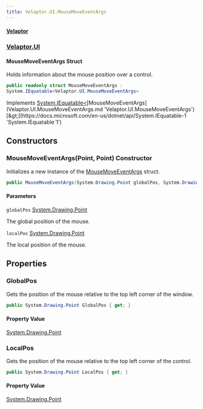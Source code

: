 ```yaml
---
title: Velaptor.UI.MouseMoveEventArgs
---
```


#### [Velaptor](Namespaces.md 'Velaptor Namespaces')
### [Velaptor.UI](Velaptor.UI.md 'Velaptor.UI')

#### MouseMoveEventArgs Struct

Holds information about the mouse position over a control.

```csharp
public readonly struct MouseMoveEventArgs :
System.IEquatable<Velaptor.UI.MouseMoveEventArgs>
```

Implements [System.IEquatable&lt;](https://docs.microsoft.com/en-us/dotnet/api/System.IEquatable-1 'System.IEquatable`1')[MouseMoveEventArgs](Velaptor.UI.MouseMoveEventArgs.md 'Velaptor.UI.MouseMoveEventArgs')[&gt;](https://docs.microsoft.com/en-us/dotnet/api/System.IEquatable-1 'System.IEquatable`1')
## Constructors

<a name='Velaptor.UI.MouseMoveEventArgs.MouseMoveEventArgs(System.Drawing.Point,System.Drawing.Point)'></a>

### MouseMoveEventArgs(Point, Point) Constructor

Initializes a new instance of the [MouseMoveEventArgs](Velaptor.UI.MouseMoveEventArgs.md 'Velaptor.UI.MouseMoveEventArgs') struct.

```csharp
public MouseMoveEventArgs(System.Drawing.Point globalPos, System.Drawing.Point localPos);
```
#### Parameters

<a name='Velaptor.UI.MouseMoveEventArgs.MouseMoveEventArgs(System.Drawing.Point,System.Drawing.Point).globalPos'></a>

`globalPos` [System.Drawing.Point](https://docs.microsoft.com/en-us/dotnet/api/System.Drawing.Point 'System.Drawing.Point')

The global position of the mouse.

<a name='Velaptor.UI.MouseMoveEventArgs.MouseMoveEventArgs(System.Drawing.Point,System.Drawing.Point).localPos'></a>

`localPos` [System.Drawing.Point](https://docs.microsoft.com/en-us/dotnet/api/System.Drawing.Point 'System.Drawing.Point')

The local position of the mouse.
## Properties

<a name='Velaptor.UI.MouseMoveEventArgs.GlobalPos'></a>

### GlobalPos 

Gets the position of the mouse relative to the top left corner of the window.

```csharp
public System.Drawing.Point GlobalPos { get; }
```

#### Property Value
[System.Drawing.Point](https://docs.microsoft.com/en-us/dotnet/api/System.Drawing.Point 'System.Drawing.Point')

<a name='Velaptor.UI.MouseMoveEventArgs.LocalPos'></a>

### LocalPos 

Gets the position of the mouse relative to the top left corner of the control.

```csharp
public System.Drawing.Point LocalPos { get; }
```

#### Property Value
[System.Drawing.Point](https://docs.microsoft.com/en-us/dotnet/api/System.Drawing.Point 'System.Drawing.Point')